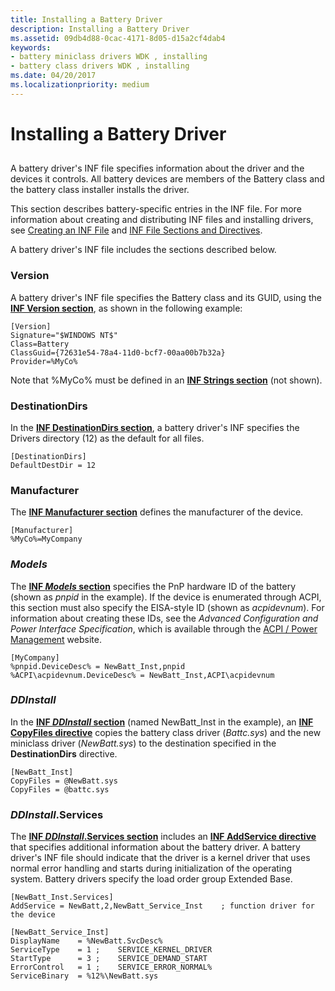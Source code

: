 ```yaml
---
title: Installing a Battery Driver
description: Installing a Battery Driver
ms.assetid: 09db4d88-0cac-4171-8d05-d15a2cf4dab4
keywords:
- battery miniclass drivers WDK , installing
- battery class drivers WDK , installing
ms.date: 04/20/2017
ms.localizationpriority: medium
---
```


# Installing a Battery Driver


## <span id="ddk_installing_a_battery_driver_dg"></span><span id="DDK_INSTALLING_A_BATTERY_DRIVER_DG"></span>


A battery driver's INF file specifies information about the driver and the devices it controls. All battery devices are members of the Battery class and the battery class installer installs the driver.

This section describes battery-specific entries in the INF file. For more information about creating and distributing INF files and installing drivers, see [Creating an INF File](https://msdn.microsoft.com/library/windows/hardware/ff549520) and [INF File Sections and Directives](https://msdn.microsoft.com/library/windows/hardware/ff547433).

A battery driver's INF file includes the sections described below.

### <span id="Version"></span><span id="version"></span><span id="VERSION"></span>Version

A battery driver's INF file specifies the Battery class and its GUID, using the [**INF Version section**](https://msdn.microsoft.com/library/windows/hardware/ff547502), as shown in the following example:

``` syntax
[Version]
Signature="$WINDOWS NT$"
Class=Battery
ClassGuid={72631e54-78a4-11d0-bcf7-00aa00b7b32a}
Provider=%MyCo%
```

Note that %MyCo% must be defined in an [**INF Strings section**](https://msdn.microsoft.com/library/windows/hardware/ff547485) (not shown).

### <span id="DestinationDirs"></span><span id="destinationdirs"></span><span id="DESTINATIONDIRS"></span>DestinationDirs

In the [**INF DestinationDirs section**](https://msdn.microsoft.com/library/windows/hardware/ff547383), a battery driver's INF specifies the Drivers directory (12) as the default for all files.

``` syntax
[DestinationDirs]
DefaultDestDir = 12
```

### <span id="Manufacturer"></span><span id="manufacturer"></span><span id="MANUFACTURER"></span>Manufacturer

The [**INF Manufacturer section**](https://msdn.microsoft.com/library/windows/hardware/ff547454) defines the manufacturer of the device.

``` syntax
[Manufacturer]
%MyCo%=MyCompany
```

### <span id="Models"></span><span id="models"></span><span id="MODELS"></span>*Models*

The [**INF *Models* section**](https://msdn.microsoft.com/library/windows/hardware/ff547456) specifies the PnP hardware ID of the battery (shown as *pnpid* in the example). If the device is enumerated through ACPI, this section must also specify the EISA-style ID (shown as *acpidevnum*). For information about creating these IDs, see the *Advanced Configuration and Power Interface Specification*, which is available through the [ACPI / Power Management](https://go.microsoft.com/fwlink/p/?linkid=8760) website.

``` syntax
[MyCompany]
%pnpid.DeviceDesc% = NewBatt_Inst,pnpid
%ACPI\acpidevnum.DeviceDesc% = NewBatt_Inst,ACPI\acpidevnum
```

### <span id="DDInstall"></span><span id="ddinstall"></span><span id="DDINSTALL"></span>*DDInstall*

In the [**INF *DDInstall* section**](https://msdn.microsoft.com/library/windows/hardware/ff547344) (named NewBatt\_Inst in the example), an [**INF CopyFiles directive**](https://msdn.microsoft.com/library/windows/hardware/ff546346) copies the battery class driver (*Battc.sys*) and the new miniclass driver (*NewBatt.sys*) to the destination specified in the **DestinationDirs** directive.

``` syntax
[NewBatt_Inst]
CopyFiles = @NewBatt.sys
CopyFiles = @battc.sys
```

### <span id="DDInstall.Services"></span><span id="ddinstall.services"></span><span id="DDINSTALL.SERVICES"></span>*DDInstall*.Services

The [**INF *DDInstall*.Services section**](https://msdn.microsoft.com/library/windows/hardware/ff547349) includes an [**INF AddService directive**](https://msdn.microsoft.com/library/windows/hardware/ff546326) that specifies additional information about the battery driver. A battery driver's INF file should indicate that the driver is a kernel driver that uses normal error handling and starts during initialization of the operating system. Battery drivers specify the load order group Extended Base.

``` syntax
[NewBatt_Inst.Services]
AddService = NewBatt,2,NewBatt_Service_Inst    ; function driver for the device
 
[NewBatt_Service_Inst]
DisplayName    = %NewBatt.SvcDesc%
ServiceType    = 1 ;    SERVICE_KERNEL_DRIVER
StartType      = 3 ;    SERVICE_DEMAND_START
ErrorControl   = 1 ;    SERVICE_ERROR_NORMAL%
ServiceBinary  = %12%\NewBatt.sys
```

 

 




